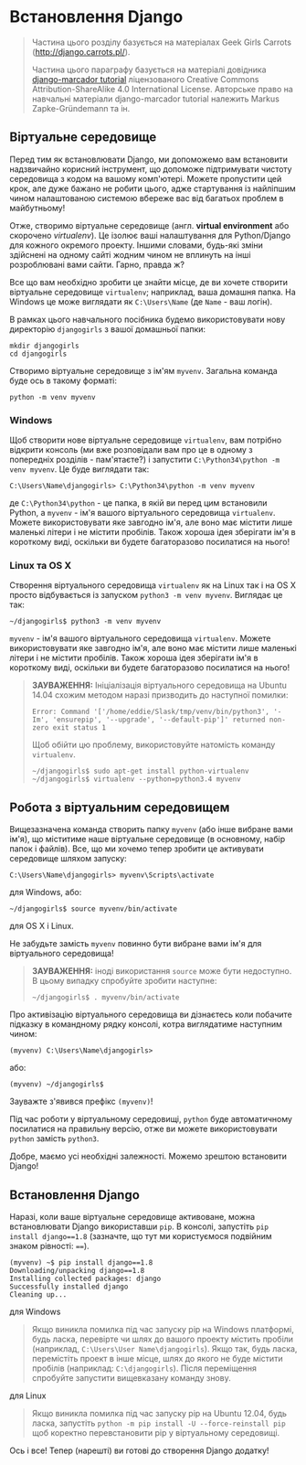 # Встановлення Django

> Частина цього розділу базується на матеріалах Geek Girls Carrots (http://django.carrots.pl/).
> 
> Частина цього параграфу базується на матеріалі довідника [django-marcador tutorial][1] ліцензованого Creative Commons Attribution-ShareAlike 4.0 International License. Авторське право на навчальні матеріали django-marcador tutorial належить Markus Zapke-Gründemann та ін.

 [1]: http://django-marcador.keimlink.de/

## Віртуальне середовище

Перед тим як встановлювати Django, ми допоможемо вам встановити надзвичайно корисний інструмент, що допоможе підтримувати чистоту середовища з кодом на вашому комп'ютері. Можете пропустити цей крок, але дуже бажано не робити цього, адже стартування із найліпшим чином налаштованою системою вбереже вас від багатьох проблем в майбутньому!

Отже, створимо віртуальне середовище (англ. **virtual environment** або скорочено *virtualenv*). Це ізолює ваші налаштування для Python/Django для кожного окремого проекту. Іншими словами, будь-які зміни здійснені на одному сайті жодним чином не вплинуть на інші розроблювані вами сайти. Гарно, правда ж?

Все що вам необхідно зробити це знайти місце, де ви хочете створити віртуальне середовище `virtualenv`; наприклад, ваша домашня папка. На Windows це може виглядати як `C:\Users\Name` (де `Name` - ваш логін).

В рамках цього навчального посібника будемо використовувати нову директорію `djangogirls` з вашої домашньої папки:

    mkdir djangogirls
    cd djangogirls
    

Створимо віртуальне середовище з ім'ям `myvenv`. Загальна команда буде ось в такому форматі:

    python -m venv myvenv
    

### Windows

Щоб створити нове віртуальне середовище `virtualenv`, вам потрібно відкрити консоль (ми вже розповідали вам про це в одному з попередніх розділів - пам'ятаєте?) і запустити `C:\Python34\python -m venv myvenv`. Це буде виглядати так:

    C:\Users\Name\djangogirls> C:\Python34\python -m venv myvenv
    

де `C:\Python34\python` - це папка, в якій ви перед цим встановили Python, а `myvenv` - ім'я вашого віртуального середовища `virtualenv`. Можете використовувати яке завгодно ім'я, але воно має містити лише маленькі літери і не містити пробілів. Також хороша ідея зберігати ім'я в короткому виді, оскільки ви будете багаторазово посилатися на нього!

### Linux та OS X

Створення віртуального середовища `virtualenv` як на Linux так і на OS X просто відбувається із запуском `python3 -m venv myvenv`. Виглядає це так:

    ~/djangogirls$ python3 -m venv myvenv
    

`myvenv` - ім'я вашого віртуального середовища `virtualenv`. Можете використовувати яке завгодно ім'я, але воно має містити лише маленькі літери і не містити пробілів. Також хороша ідея зберігати ім'я в короткому виді, оскільки ви будете багаторазово посилатися на нього!

> **ЗАУВАЖЕННЯ:** Ініціалізація віртуального середовища на Ubuntu 14.04 схожим методом наразі призводить до наступної помилки:
> 
>     Error: Command '['/home/eddie/Slask/tmp/venv/bin/python3', '-Im', 'ensurepip', '--upgrade', '--default-pip']' returned non-zero exit status 1
>     
> 
> Щоб обійти цю проблему, використовуйте натомість команду `virtualenv`.
> 
>     ~/djangogirls$ sudo apt-get install python-virtualenv
>     ~/djangogirls$ virtualenv --python=python3.4 myvenv
>     

## Робота з віртуальним середовищем

Вищезазначена команда створить папку `myvenv` (або інше вибране вами ім'я), що міститиме наше віртуальне середовище (в основному, набір папок і файлів). Все, що ми хочемо тепер зробити це активувати середовище шляхом запуску:

    C:\Users\Name\djangogirls> myvenv\Scripts\activate
    

для Windows, або:

    ~/djangogirls$ source myvenv/bin/activate
    

для OS X і Linux.

Не забудьте замість `myvenv` повинно бути вибране вами ім'я для віртуального середовища!

> **ЗАУВАЖЕННЯ:** іноді використання `source` може бути недоступно. В цьому випадку спробуйте зробити наступне: 
> 
>     ~/djangogirls$ . myvenv/bin/activate
>     

Про активізацію віртуального середовища ви дізнаєтесь коли побачите підказку в командному рядку консолі, котра виглядатиме наступним чином:

    (myvenv) C:\Users\Name\djangogirls>
    

або:

    (myvenv) ~/djangogirls$
    

Зауважте з'явився префікс `(myvenv)`!

Під час роботи у віртуальному середовищі, `python` буде автоматичному посилатися на правильну версію, отже ви можете використовувати `python` замість `python3`.

Добре, маємо усі необхідні залежності. Можемо зрештою встановити Django!

## Встановлення Django

Наразі, коли ваше віртуальне середовище активоване, можна встановлювати Django використавши `pip`. В консолі, запустіть `pip install django==1.8` (зазначте, що тут ми користуємося подвійним знаком рівності: `==`).

    (myvenv) ~$ pip install django==1.8
    Downloading/unpacking django==1.8
    Installing collected packages: django
    Successfully installed django
    Cleaning up...


для Windows

> Якщо виникла помилка під час запуску pip на Windows платформі, будь ласка, перевірте чи шлях до вашого проекту містить пробіли (наприклад, `C:\Users\User Name\djangogirls`). Якщо так, будь ласка, перемістіть проект в інше місце, шлях до якого не буде містити пробілів (наприклад: `C:\djangogirls`). Після переміщення спробуйте запустити вищевказану команду знову.

для Linux

> Якщо виникла помилка під час запуску pip на Ubuntu 12.04, будь ласка, запустіть `python -m pip install -U --force-reinstall pip` щоб коректно перевстановити pip у віртуальному середовищі.

Ось і все! Тепер (нарешті) ви готові до створення Django додатку!
